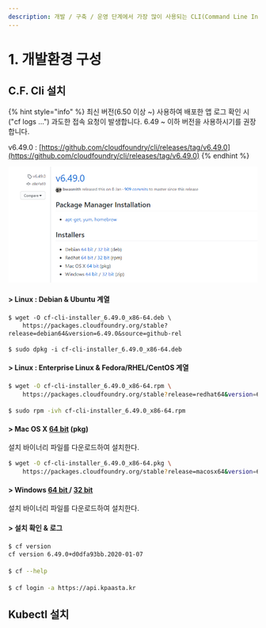 ```yaml
---
description: 개발 / 구축 / 운영 단계에서 가장 많이 사용되는 CLI(Command Line Interface) 설치과정입니다.
---
```


# 1. 개발환경 구성

## C.F. Cli 설치 

{% hint style="info" %}
최신 버전\(6.50 이상 ~\) 사용하여 배포한 앱 로그 확인 시\("cf logs ..."\) 과도한 접속 요청이 발생합니다. 6.49 ~ 이하 버전을  사용하시기를 권장합니다. 

v6.49.0 : [https://github.com/cloudfoundry/cli/releases/tag/v6.49.0](https://github.com/cloudfoundry/cli/releases/tag/v6.49.0)
{% endhint %}

![](../../.gitbook/assets/image%20%28221%29.png)

#### &gt; Linux : Debian & Ubuntu 계열 

```
$ wget -O cf-cli-installer_6.49.0_x86-64.deb \
    https://packages.cloudfoundry.org/stable?release=debian64&version=6.49.0&source=github-rel

$ sudo dpkg -i cf-cli-installer_6.49.0_x86-64.deb 
```

#### &gt; Linux : Enterprise Linux & Fedora/RHEL/CentOS 계열 

```bash
$ wget -O cf-cli-installer_6.49.0_x86-64.rpm \
    https://packages.cloudfoundry.org/stable?release=redhat64&version=6.49.0&source=github-rel

$ sudo rpm -ivh cf-cli-installer_6.49.0_x86-64.rpm
```

#### &gt; Mac OS X  [64 bit](https://packages.cloudfoundry.org/stable?release=macosx64-binary&version=6.49.0&source=github-rel) \(pkg\)

설치 바이너리 파일를 다운로드하여 설치한다.  

```bash
$ wget -O cf-cli-installer_6.49.0_x86-64.pkg \
    https://packages.cloudfoundry.org/stable?release=macosx64&version=6.49.0&source=github-rel
```

#### &gt; Windows [64 bit ](https://packages.cloudfoundry.org/stable?release=windows64&version=6.49.0&source=github-rel)/ [32 bit](https://packages.cloudfoundry.org/stable?release=windows32&version=6.49.0&source=github-rel)

설치 바이너리 파일를 다운로드하여 설치한다.  

#### &gt; 설치 확인 & 로그

```bash
$ cf version
cf version 6.49.0+d0dfa93bb.2020-01-07

$ cf --help 

$ cf login -a https://api.kpaasta.kr 
```

## Kubectl 설치

## 

